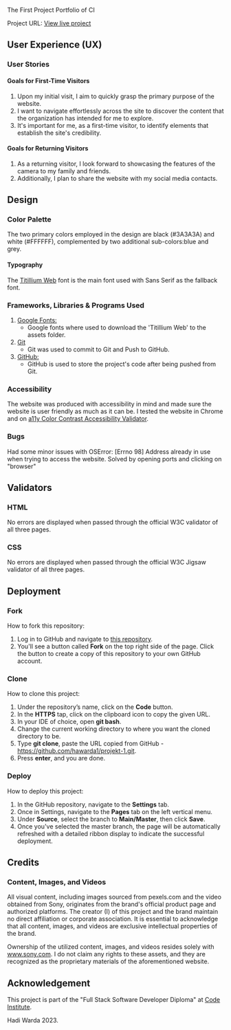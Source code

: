 The First Project Portfolio of CI

Project URL: [View live project](https://8000-hawarda1-projekt-1-f1ce4ahvxl.us2.codeanyapp.com/index.html "The Website")


## User Experience (UX)

 ### User Stories

#### Goals for First-Time Visitors

1. Upon my initial visit, I aim to quickly grasp the primary purpose of the website.
2. I want to navigate effortlessly across the site to discover the content that the organization has intended for me to explore.
3. It's important for me, as a first-time visitor, to identify elements that establish the site's credibility.


#### Goals for Returning Visitors
1. As a returning visitor, I look forward to showcasing the features of the camera to my family and friends.
2. Additionally, I plan to share the website with my social media contacts.


## Design

 ### Color Palette

The two primary colors employed in the design are black (#3A3A3A) and white (#FFFFFF), complemented by two additional sub-colors:blue and grey.

   #### Typography
 
The [Titillium Web](https://fonts.google.com/specimen/Titillium+Web?preview.text=Sony%20alpha%209%20III&preview.text_type=custom#standard-styles) font is the main font used with Sans Serif as the fallback font.


### Frameworks, Libraries & Programs Used

1. [Google Fonts:](https://fonts.google.com/)
    - Google fonts where used to download the 'Titillium Web' to the assets folder.
2. [Git](https://git-scm.com/)
    - Git was used to commit to Git and Push to GitHub.
1. [GitHub:](https://github.com/)
    - GitHub is used to store the project's code after being pushed from Git.

### Accessibility

The website was produced with accessibility in mind and made sure the website is user friendly as much as it can be. I tested the website in Chrome and on [a11y Color Contrast Accessibility Validator](https://color.a11y.com/Contrast/).


### Bugs
Had some minor issues with OSError: [Errno 98] Address already in use when trying to access the website. Solved by opening ports and clicking on "browser"  

## Validators

### HTML

No errors are displayed when passed through the official W3C validator of all three pages.

### CSS

No errors are displayed when passed through the official W3C Jigsaw validator of all three pages.

## Deployment

### Fork

How to fork this repository:

1. Log in to GitHub and navigate to [this repository](https://github.com/hawarda1/projekt-1/).
2. You'll see a button called <b>Fork</b> on the top right side of the page. Click the button to create a copy of this repository to your own GitHub account.

### Clone

How to clone this project:

1. Under the repository’s name, click on the <b>Code</b> button.
2. In the <b>HTTPS</b> tap, click on the clipboard icon to copy the given URL.
3. In your IDE of choice, open <b>**git bash**</b>.
4. Change the current working directory to where you want the cloned directory to be.
5. Type <b>**git clone**</b>, paste the URL copied from GitHub - https://github.com/hawarda1/projekt-1.git.
6. Press <b>**enter**</b>, and you are done.



### Deploy

How to deploy this project:

  1. In the GitHub repository, navigate to the <b>Settings</b> tab.
  2. Once in Settings, navigate to the <b>Pages</b> tab on the left vertical menu.
  3. Under <b>Source</b>, select the branch to <b>Main/Master</b>, then click <b>Save</b>.
  4. Once you've selected the master branch, the page will be automatically refreshed with a detailed ribbon display to indicate the successful deployment.


## Credits

### Content, Images, and Videos

All visual content, including images sourced from pexels.com and the video obtained from Sony, originates from the brand's official product page and authorized platforms. The creator (I) of this project and the brand maintain no direct affiliation or corporate association. It is essential to acknowledge that all content, images, and videos are exclusive intellectual properties of the brand.

Ownership of the utilized content, images, and videos resides solely with www.sony.com. I do not claim any rights to these assets, and they are recognized as the proprietary materials of the aforementioned website.


## Acknowledgement

This project is part of the "Full Stack Software Developer Diploma" at [Code Institute](https://codeinstitute.net/).

Hadi Warda 2023.

  
